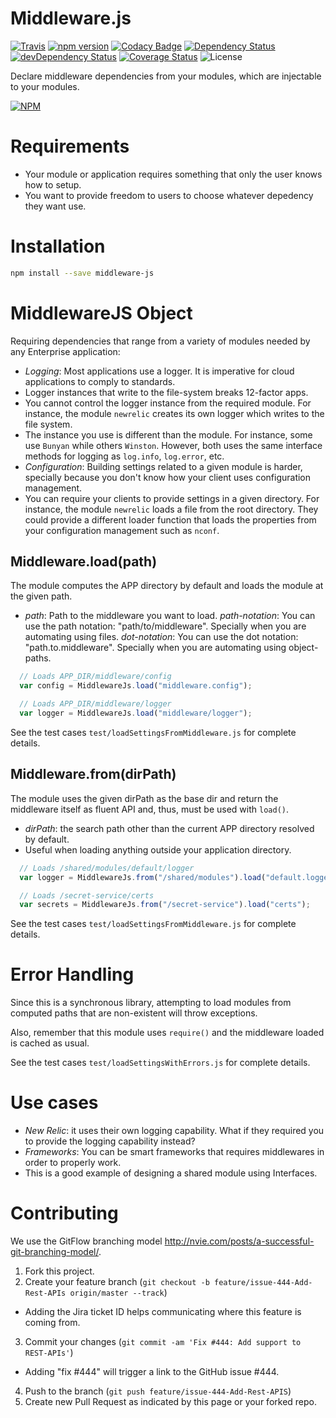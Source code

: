 # Middleware.js

[![Travis](https://api.travis-ci.org/marcellodesales/middleware-js.svg)](https://travis-ci.org/marcellodesales/middleware-js) [![npm version](https://badge.fury.io/js/middleware-js.svg)](http://badge.fury.io/js/middleware-js) [![Codacy Badge](https://www.codacy.com/project/badge/172621abbd81457d84ee5df6ebe13f91)](https://www.codacy.com/app/marcellodesales/middleware-js) [![Dependency Status](https://david-dm.org/marcellodesales/middleware-js.svg)](https://david-dm.org/marcellodesales/middleware-js) [![devDependency Status](https://david-dm.org/marcellodesales/middleware-js/dev-status.svg)](https://david-dm.org/marcellodesales/middleware-js#info=devDependencies) [![Coverage Status](https://coveralls.io/repos/marcellodesales/middleware-js/badge.svg?branch=master&service=github)](https://coveralls.io/github/marcellodesales/middleware-js?branch=master) ![License](https://img.shields.io/badge/license-MIT-lightgray.svg)

Declare middleware dependencies from your modules, which are injectable to your modules.

[![NPM](https://nodei.co/npm/middleware-js.png?downloads=true&downloadRank=true&stars=true)](https://nodei.co/npm/middleware-js/)

# Requirements

* Your module or application requires something that only the user knows how to setup.
* You want to provide freedom to users to choose whatever depedency they want use.

# Installation

```sh
npm install --save middleware-js
```

# MiddlewareJS Object

Requiring dependencies that range from a variety of modules needed by any Enterprise application:

* *Logging*: Most applications use a logger. It is imperative for cloud applications to comply to standards.
 * Logger instances that write to the file-system breaks 12-factor apps.
 * You cannot control the logger instance from the required module. For instance, the module `newrelic` creates its own logger which writes to the file system.
 * The instance you use is different than the module. For instance, some use `Bunyan` while others `Winston`. However, both uses the same interface methods for logging as `log.info`, `log.error`, etc.
* *Configuration*: Building settings related to a given module is harder, specially because you don't know how your client uses configuration management.
 * You can require your clients to provide settings in a given directory. For instance, the module `newrelic` loads a file from the root directory. They could provide a different loader function that loads the properties from your configuration management such as `nconf`.

## Middleware.load(path)

The module computes the APP directory by default and loads the module at the given path. 

* *path*: Path to the middleware you want to load.
 *path-notation*: You can use the path notation: "path/to/middleware". Specially when you are automating using files.
 *dot-notation*: You can use the dot notation: "path.to.middleware". Specially when you are automating using object-paths.

```js
  // Loads APP_DIR/middleware/config
  var config = MiddlewareJs.load("middleware.config");

  // Loads APP_DIR/middleware/logger
  var logger = MiddlewareJs.load("middleware/logger");
```

See the test cases `test/loadSettingsFromMiddleware.js` for complete details.

## Middleware.from(dirPath)

The module uses the given dirPath as the base dir and return the middleware itself as fluent API and, thus, must be used with `load()`.

* *dirPath*: the search path other than the current APP directory resolved by default.
 * Useful when loading anything outside your application directory.

```js
  // Loads /shared/modules/default/logger
  var logger = MiddlewareJs.from("/shared/modules").load("default.logger");

  // Loads /secret-service/certs
  var secrets = MiddlewareJs.from("/secret-service").load("certs");
```

See the test cases `test/loadSettingsFromMiddleware.js` for complete details.

# Error Handling

Since this is a synchronous library, attempting to load modules from computed paths that are non-existent will throw exceptions.

Also, remember that this module uses `require()` and the middleware loaded is cached as usual.

See the test cases `test/loadSettingsWithErrors.js` for complete details.

# Use cases

* *New Relic*: it uses their own logging capability. What if they required you to provide the logging capability instead?
* *Frameworks*: You can be smart frameworks that requires middlewares in order to properly work.
 * This is a good example of designing a shared module using Interfaces.

# Contributing

We use the GitFlow branching model http://nvie.com/posts/a-successful-git-branching-model/.

1. Fork this project.
2. Create your feature branch (`git checkout -b feature/issue-444-Add-Rest-APIs origin/master --track`)
 * Adding the Jira ticket ID helps communicating where this feature is coming from.
3. Commit your changes (`git commit -am 'Fix #444: Add support to REST-APIs'`)
 * Adding "fix #444" will trigger a link to the GitHub issue #444.
4. Push to the branch (`git push feature/issue-444-Add-Rest-APIS`)
5. Create new Pull Request as indicated by this page or your forked repo.
